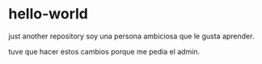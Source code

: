 # hello-world
just another repository
soy una persona ambiciosa que le gusta aprender.

tuve que hacer estos cambios porque me pedia el admin.
